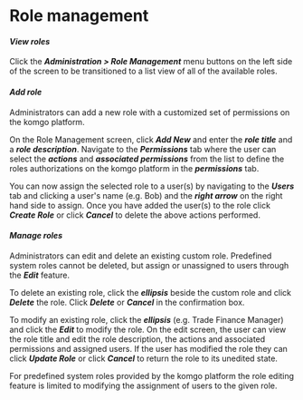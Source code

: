 
# Role management

#### _View roles_

Click the _**Administration &gt; Role Management**_ menu buttons on the left side of the screen to be transitioned to a list view of all of the available roles.

#### _Add role_

Administrators can add a new role with a customized set of permissions on the komgo platform.

On the Role Management screen, click _**Add New**_ and enter the _**role title**_ and a _**role description**_. 
Navigate to the _**Permissions**_ tab where the user can select the _**actions**_ and _**associated permissions**_ from the list to define the roles authorizations on the komgo platform in the _**permissions**_ tab.

You can now assign the selected role to a user\(s\) by navigating to the _**Users**_ tab and clicking a user&#39;s name \(e.g. Bob\) and the _**right arrow**_ on the right hand side to assign. Once you have added the user\(s\) to the role click _**Create Role**_ or click _**Cancel**_ to delete the above actions performed.

#### _Manage roles_

Administrators can edit and delete an existing custom role. Predefined system roles cannot be deleted, but assign or unassigned to users through the _**Edit**_ feature.

To delete an existing role, click the _**ellipsis**_ beside the custom role and click _**Delete**_ the role. Click _**Delete**_ or _**Cancel**_ in the confirmation box.

To modify an existing role, click the _**ellipsis**_ \(e.g. Trade Finance Manager\) and click the _**Edit**_ to modify the role. On the edit screen, the user can view the role title and edit the role description, the actions and associated permissions and assigned users. If the user has modified the role they can click _**Update Role**_ or click _**Cancel**_ to return the role to its unedited state.

For predefined system roles provided by the komgo platform the role editing feature is limited to modifying the assignment of users to the given role.
<!--stackedit_data:
eyJoaXN0b3J5IjpbMjA3NDg3Njc4OF19
-->